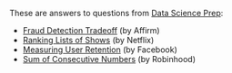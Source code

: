 These are answers to questions from [Data Science Prep](https://datascienceprep.com/dashboard):

* [Fraud Detection Tradeoff](https://github.com/khanhnamle1994/cracking-the-data-science-interview/blob/master/Interview-Questions-and-Answers/Data-Science-Prep/Fraud-Detection-Tradeoffs.md) (by Affirm)
* [Ranking Lists of Shows](https://github.com/khanhnamle1994/cracking-the-data-science-interview/blob/master/Interview-Questions-and-Answers/Data-Science-Prep/Ranking-Lists-Of-Shows.md) (by Netflix)
* [Measuring User Retention](https://github.com/khanhnamle1994/cracking-the-data-science-interview/blob/master/Interview-Questions-and-Answers/Data-Science-Prep/Measuring-User-Retention.md) (by Facebook)
* [Sum of Consecutive Numbers](hanhnamle1994/cracking-the-data-science-interview/blob/master/Interview-Questions-and-Answers/Data-Science-Prep/Sum-of-Consecutive-Numbers.md) (by Robinhood)
